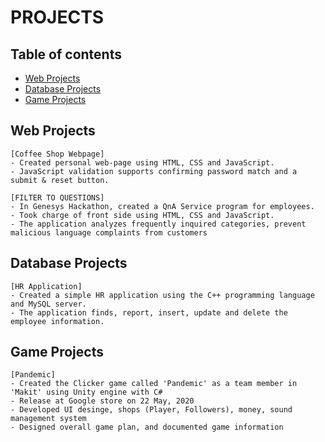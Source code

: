 # PROJECTS

## Table of contents
* [Web Projects](#web-projects)
* [Database Projects](#database-projects)
* [Game Projects](#game-projects)

## Web Projects
```
[Coffee Shop Webpage]							       
- Created personal web-page using HTML, CSS and JavaScript.
- JavaScript validation supports confirming password match and a submit & reset button.

[FILTER TO QUESTIONS]
- In Genesys Hackathon, created a QnA Service program for employees.
- Took charge of front side using HTML, CSS and JavaScript.
- The application analyzes frequently inquired categories, prevent malicious language complaints from customers
```

## Database Projects
```
[HR Application]						
- Created a simple HR application using the C++ programming language and MySQL server.
- The application finds, report, insert, update and delete the employee information.
```

## Game Projects
```
[Pandemic]
- Created the Clicker game called 'Pandemic' as a team member in 'Makit' using Unity engine with C#
- Release at Google store on 22 May, 2020
- Developed UI desinge, shops (Player, Followers), money, sound management system
- Designed overall game plan, and documented game information
```
